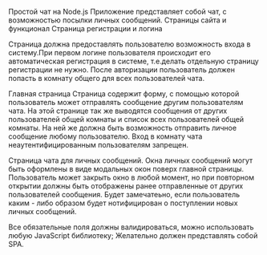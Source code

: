 ﻿Простой чат на Node.js
Приложение представляет собой чат, с возможностью посылки личных сообщений.
Страницы сайта и функционал
Страница регистрации и логина

Страница должна предоставлять пользователю возможность входа в систему.При первом логине пользователя
происходит его автоматическая регистрация в системе, т.е.делать отдельную страницу регистрации не нужно.
После авторизации пользователь должен попасть в комнату общего для всех пользователей чата.

Главная страница
Страница содержит форму, с помощью которой пользователь может отправлять сообщение другим пользователям чата.
На этой странице так же выводятся сообщения от других пользователей общей комнаты и список всех пользователей общей комнаты.
На ней же должна быть возможность отправить личное сообщение любому пользователю.
Вход в комнату чата неаутентифицированным пользователям запрещен.

Страница чата для личных сообщений.
Окна личных сообщений могут быть оформлены в виде модальных окон поверх главной страницы.
Пользователь может закрыть окно в любой момент, но при повторном открытии должны быть отображены
ранее отправленные от других пользователей сообщения.
Будет замечатеьно, если пользователь каким - либо образом будет нотифицирован о поступлении новых личных сообщений.


<!--Технические требования-->
<!--Cервер: Node.js с любым популярным фреймворком для разработки веб - приложений.-->

<!--Клиент: -->
<!--bootstrap;-->
<!--Любой JavaScript фреймворк, если необходимо;-->
Все обязательные поля должны валидироваться, можно использовать любую JavaScript библиотеку; 
Желательно должен представлять собой SPA.

<!--Хранилище данных: любое на ваш выбор, вплоть до обычных файлов.-->
<!--При организации коммуникации клиента и сервера рекомендуется использовать Web Sockets;-->